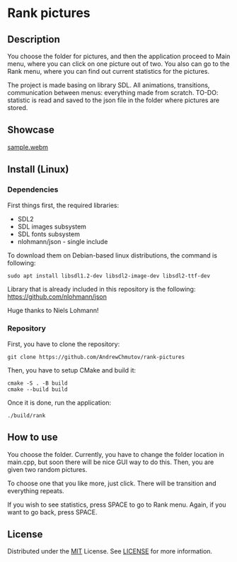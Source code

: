 # Rank pictures

## Description
You choose the folder for pictures, and then the application proceed to Main menu, where you can click on one picture out of two. You also can go to the Rank menu, where you can find out current statistics for the pictures.

The project is made basing on library SDL. All animations, transitions, communication between menus: everything made from scratch. TO-DO: statistic is read and saved to the json file in the folder where pictures are stored.

## Showcase
[sample.webm](https://github.com/AndrewChmutov/rank-pictures/assets/67659210/f89fc8ea-f165-4646-922d-4f348bdddc30)

## Install (Linux)

### Dependencies
First things first, the required libraries:
- SDL2
- SDL images subsystem
- SDL fonts subsystem
- nlohmann/json - single include

To download them on Debian-based linux distributions, the command is following:
```
sudo apt install libsdl1.2-dev libsdl2-image-dev libsdl2-ttf-dev
```

Library that is already included in this repository is the following:
https://github.com/nlohmann/json

Huge thanks to Niels Lohmann!


### Repository

First, you have to clone the repository:
```
git clone https://github.com/AndrewChmutov/rank-pictures
```

Then, you have to setup CMake and build it:
```
cmake -S . -B build
cmake --build build
```

Once it is done, run the application:
```
./build/rank
```

## How to use
You choose the folder. Currently, you have to change the folder location in main.cpp, but soon there will be nice GUI way to do this.
Then, you are given two random pictures. 

To choose one that you like more, just click. There will be transition and everything repeats.

If you wish to see statistics, press SPACE to go to Rank menu. Again, if you want to go back, press SPACE.


## License

Distributed under the [MIT](https://choosealicense.com/licenses/mit/) License.
See [LICENSE](https://github.com/AndrewChmutov/rank-pictures/blob/master/LICENSE) for more information.

